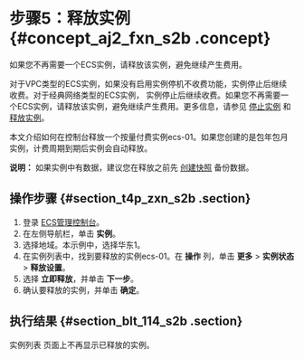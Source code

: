 # 步骤5：释放实例 {#concept_aj2_fxn_s2b .concept}

如果您不再需要一个ECS实例，请释放该实例，避免继续产生费用。

对于VPC类型的ECS实例，如果没有启用实例停机不收费功能，实例停止后继续收费。对于经典网络类型的ECS实例， 实例停止后继续收费。如果您不再需要一个ECS实例，请释放该实例，避免继续产生费用。更多信息，请参见 [停止实例](../../../../intl.zh-CN/用户指南/实例/启动或停止实例.md#section_fdq_nsl_xdb) 和 [释放实例](../../../../intl.zh-CN/用户指南/实例/释放实例.md#)。

本文介绍如何在控制台释放一个按量付费实例ecs-01。如果您创建的是包年包月实例，计费周期到期后实例会自动释放。

**说明：** 如果实例中有数据，建议您在释放之前先 [创建快照](../../../../intl.zh-CN/用户指南/快照/创建快照.md#) 备份数据。

## 操作步骤 {#section_t4p_zxn_s2b .section}

1.  登录 [ECS管理控制台](https://ecs.console.aliyun.com/#/home)。
2.  在左侧导航栏，单击 **实例**。
3.  选择地域。本示例中，选择华东1。
4.  在实例列表中，找到要释放的实例ecs-01。在 **操作** 列，单击 **更多** \> **实例状态** \> **释放设置**。
5.  选择 **立即释放**，并单击 **下一步**。
6.  确认要释放的实例，并单击 **确定**。

## 执行结果 {#section_blt_114_s2b .section}

实例列表 页面上不再显示已释放的实例。

